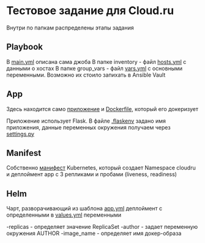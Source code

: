 # Тестовое задание для Cloud.ru

Внутри по папкам распределены этапы задания

## Playbook

В [main.yml](https://github.com/gambrilus/test-cloudru/blob/master/playbook/main.yml) описана сама джоба
В папке inventory - файл [hosts.yml](https://github.com/gambrilus/test-cloudru/blob/master/playbook/inventory/hosts.yml) с данными о хостах
В папке group_vars - файл [vars.yml](https://github.com/gambrilus/test-cloudru/blob/master/playbook/group_vars/vars.yml) с основными переменными. Возможно их стоило запихать в Ansible Vault

## App

Здесь находится само [приложение](https://github.com/gambrilus/test-cloudru/blob/master/app/app.py) и [Dockerfile](https://github.com/gambrilus/test-cloudru/blob/master/app/Dockerfile), который его докеризует

Приложение использует Flask. В файле [.flaskenv](https://github.com/gambrilus/test-cloudru/blob/master/app/.flaskenv) задано имя приложения, данные переменных окружения получаем через [settings.py](https://github.com/gambrilus/test-cloudru/blob/master/app/settings.py)

## Manifest

Собственно [манифест](https://github.com/gambrilus/test-cloudru/blob/master/manifest/app.yml) Kubernetes, который создает Namespace cloudru и деплоймент app с 3 репликами и пробами (liveness, readiness)

## Helm

Чарт, разворачивающий из шаблона [app.yml](https://github.com/gambrilus/test-cloudru/blob/master/helm/templates/app.yml) деплоймент с определенными в [values.yml](https://github.com/gambrilus/test-cloudru/blob/master/helm/values.yml) переменными

-replicas - определяет значение ReplicaSet
-author - задает переменную окружения AUTHOR
-image_name - определяет имя докер-образа
